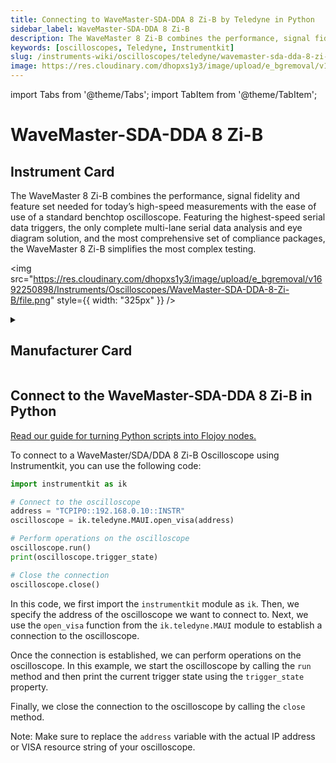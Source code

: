 ```yaml
---
title: Connecting to WaveMaster-SDA-DDA 8 Zi-B by Teledyne in Python
sidebar_label: WaveMaster-SDA-DDA 8 Zi-B
description: The WaveMaster 8 Zi-B combines the performance, signal fidelity and feature set needed for today’s high-speed measurements with the ease of use of a standard benchtop oscilloscope. Featuring the highest-speed serial data triggers, the only complete multi-lane serial data analysis and eye diagram solution, and the most comprehensive set of compliance packages, the WaveMaster 8 Zi-B simplifies the most complex testing.
keywords: [oscilloscopes, Teledyne, Instrumentkit]
slug: /instruments-wiki/oscilloscopes/teledyne/wavemaster-sda-dda-8-zi-b
image: https://res.cloudinary.com/dhopxs1y3/image/upload/e_bgremoval/v1692250898/Instruments/Oscilloscopes/WaveMaster-SDA-DDA-8-Zi-B/file.png
---
```


import Tabs from '@theme/Tabs';
import TabItem from '@theme/TabItem';

# WaveMaster-SDA-DDA 8 Zi-B

## Instrument Card

<div className="flex">

<div>

The WaveMaster 8 Zi-B combines the performance, signal fidelity and feature set needed for today’s high-speed measurements with the ease of use of a standard benchtop oscilloscope. Featuring the highest-speed serial data triggers, the only complete multi-lane serial data analysis and eye diagram solution, and the most comprehensive set of compliance packages, the WaveMaster 8 Zi-B simplifies the most complex testing.

</div>

<img src="https://res.cloudinary.com/dhopxs1y3/image/upload/e_bgremoval/v1692250898/Instruments/Oscilloscopes/WaveMaster-SDA-DDA-8-Zi-B/file.png" style={{ width: "325px" }} />

</div>

<details>
<summary><h2>Manufacturer Card</h2></summary>

<img src="https://res.cloudinary.com/dhopxs1y3/image/upload/v1692125958/Instruments/Vendor%20Logos/Teledyne.png" style={{ width: "100%", objectFit: "cover" }} />

Teledyne LeCroy is an American manufacturer of oscilloscopes, protocol analyzers and other test equipment. LeCroy is now a subsidiary of Teledyne Technologies. <a href="https://www.teledynelecroy.com/">Website</a>.

<ul>
  <li>Headquarters: USA</li>
  <li>Yearly Revenue (millions, USD): 5458.6</li>
</ul>
</details>

## Connect to the WaveMaster-SDA-DDA 8 Zi-B in Python

[Read our guide for turning Python scripts into Flojoy nodes.](https://docs.flojoy.ai/custom-nodes/creating-custom-node/)


<Tabs>
<TabItem value="Instrumentkit" label="Instrumentkit">

To connect to a WaveMaster/SDA/DDA 8 Zi-B Oscilloscope using Instrumentkit, you can use the following code:

```python
import instrumentkit as ik

# Connect to the oscilloscope
address = "TCPIP0::192.168.0.10::INSTR"
oscilloscope = ik.teledyne.MAUI.open_visa(address)

# Perform operations on the oscilloscope
oscilloscope.run()
print(oscilloscope.trigger_state)

# Close the connection
oscilloscope.close()
```

In this code, we first import the `instrumentkit` module as `ik`. Then, we specify the address of the oscilloscope we want to connect to. Next, we use the `open_visa` function from the `ik.teledyne.MAUI` module to establish a connection to the oscilloscope.

Once the connection is established, we can perform operations on the oscilloscope. In this example, we start the oscilloscope by calling the `run` method and then print the current trigger state using the `trigger_state` property.

Finally, we close the connection to the oscilloscope by calling the `close` method.

Note: Make sure to replace the `address` variable with the actual IP address or VISA resource string of your oscilloscope.

</TabItem>
</Tabs>